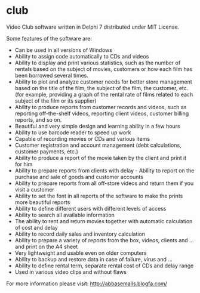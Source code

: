# club
Video Club software written in Delphi 7 distributed under MIT License.

Some features of the software are:
 - Can be used in all versions of Windows
 - Ability to assign code automatically to CDs and videos
 - Ability to display and print various statistics, such as the number of rentals based on the subject of movies, customers or how each film has been borrowed several times.
 - Ability to plot and analyze customer needs for better store management based on the title of the film, the subject of the film, the customer, etc. (for example, providing a graph of the rental rate of films related to each subject of the film or its supplier)
 - Ability to produce reports from customer records and videos, such as reporting off-the-shelf videos, reporting client videos, customer billing reports, and so on.
 - Beautiful and very simple design and learning ability in a few hours
 - Ability to use barcode reader to speed up work
 - Capable of recording movies or CDs and various items
 - Customer registration and account management (debt calculations, customer payments, etc.)
 - Ability to produce a report of the movie taken by the client and print it for him
 - Ability to prepare reports from clients with delay  - Ability to report on the purchase and sale of goods and customer accounts
 - Ability to prepare reports from all off-store videos and return them if you visit a customer
 - Ability to set the font in all reports of the software to make the prints more beautiful reports
 - Ability to define different users with different levels of access
 - Ability to search all available information
 - The ability to rent and return movies together with automatic calculation of cost and delay
 - Ability to record daily sales and inventory calculation
 - Ability to prepare a variety of reports from the box, videos, clients and ... and print on the A4 sheet
 - Very lightweight and usable even on older computers
 - Ability to backup and restore data in case of failure, virus and ...
 - Ability to define rental term, separate rental cost of CDs and delay range
 - Used in various video clips and without flaws
 
For more information please visit: http://abbasemails.blogfa.com/

